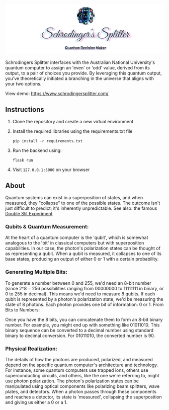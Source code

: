 ![Quantum Decision Logo](static/assets/logodisplay.png)

Schrodingers Splitter interfaces with the Australian National University's quantum computer to assign an 'even' or 'odd' value, derived from its output, to a pair of choices you provide. By leveraging this quantum output, you've theoretically initiated a branching in the universe that aligns with your two options.

View demo: https://www.schrodingersplitter.com/

## Instructions

1. Clone the repository and create a new virtual environment

2. Install the required libraries using the requirements.txt file

   ```
   pip install -r requirements.txt
   ```

4. Run the backend using:

   ```
   flask run
   ```

5. Visit ```127.0.0.1:5000``` on your browser

## About

Quantum systems can exist in a superposition of states, and when measured, they "collapse" to one of the possible states. The outcome isn't just difficult to predict; it's inherently unpredictable. See also: the famous [Double Slit Experiment](https://en.wikipedia.org/wiki/Double-slit_experiment)

### Qubits & Quantum Measurement:
At the heart of a quantum computer is the 'qubit', which is somewhat analogous to the 'bit' in classical computers but with superposition capabilities. In our case, the photon's polarization states can be thought of as representing a qubit. When a qubit is measured, it collapses to one of its base states, producing an output of either 0 or 1 with a certain probability.

### Generating Multiple Bits:
To generate a number between 0 and 255, we'd need an 8-bit number (since 2^8 = 256 possibilities ranging from 00000000 to 11111111 in binary, or 0 to 255 in decimal). This means we'd need to measure 8 qubits. If each qubit is represented by a photon's polarization state, we'd be measuring the state of 8 photons. Each photon provides one bit of information: 0 or 1.
From Bits to Numbers:

Once you have the 8 bits, you can concatenate them to form an 8-bit binary number. For example, you might end up with something like 01011010.
This binary sequence can be converted to a decimal number using standard binary to decimal conversion. For 01011010, the converted number is 90.

### Physical Realization:
The details of how the photons are produced, polarized, and measured depend on the specific quantum computer's architecture and technology. For instance, some quantum computers use trapped ions, others use superconducting circuits, and others, like the one we're referring to, might use photon polarization.
The photon's polarization states can be manipulated using optical components like polarizing beam splitters, wave plates, and detectors. When a photon passes through these components and reaches a detector, its state is 'measured', collapsing the superposition and giving us either a 0 or a 1.
